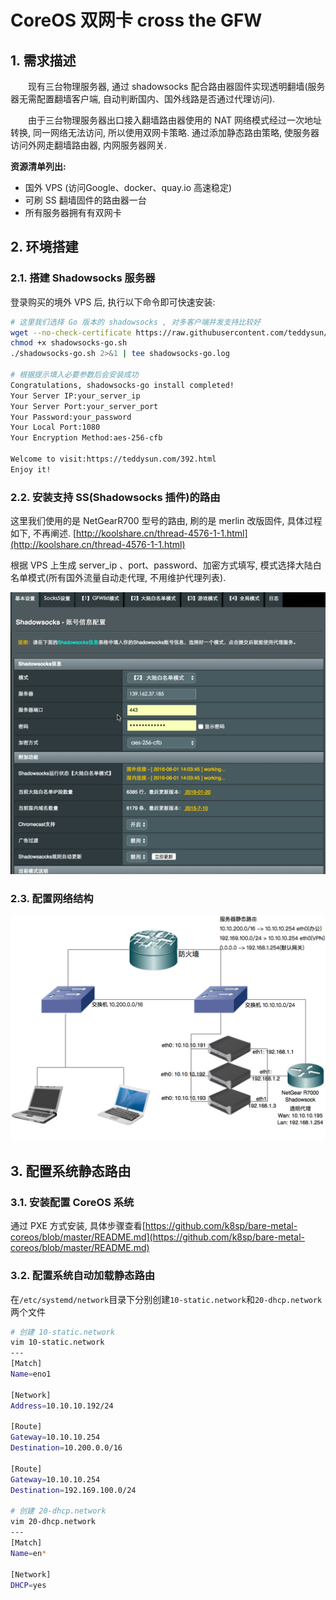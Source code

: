 # CoreOS 双网卡 cross the GFW
## 1. 需求描述
　　现有三台物理服务器, 通过 shadowsocks 配合路由器固件实现透明翻墙(服务器无需配置翻墙客户端, 自动判断国内、国外线路是否通过代理访问).


　　由于三台物理服务器出口接入翻墙路由器使用的 NAT 网络模式经过一次地址转换, 同一网络无法访问, 所以使用双网卡策略. 通过添加静态路由策略, 使服务器访问外网走翻墙路由器, 内网服务器网关.

__资源清单列出:__
- 国外 VPS (访问Google、docker、quay.io 高速稳定)
- 可刷 SS 翻墙固件的路由器一台
- 所有服务器拥有有双网卡

## 2. 环境搭建
### 2.1. 搭建 Shadowsocks 服务器
登录购买的境外 VPS 后, 执行以下命令即可快速安装:

```bash
# 这里我们选择 Go 版本的 shadowsocks , 对多客户端并发支持比较好
wget --no-check-certificate https://raw.githubusercontent.com/teddysun/shadowsocks_install/master/shadowsocks-go.sh
chmod +x shadowsocks-go.sh
./shadowsocks-go.sh 2>&1 | tee shadowsocks-go.log

# 根据提示填入必要参数后会安装成功
Congratulations, shadowsocks-go install completed!
Your Server IP:your_server_ip
Your Server Port:your_server_port
Your Password:your_password
Your Local Port:1080
Your Encryption Method:aes-256-cfb

Welcome to visit:https://teddysun.com/392.html
Enjoy it!
```

### 2.2. 安装支持 SS(Shadowsocks 插件)的路由
这里我们使用的是 NetGearR700 型号的路由, 刷的是 merlin 改版固件, 具体过程如下, 不再阐述.
[http://koolshare.cn/thread-4576-1-1.html](http://koolshare.cn/thread-4576-1-1.html)

根据 VPS 上生成 server_ip 、port、password、加密方式填写, 模式选择大陆白名单模式(所有国外流量自动走代理, 不用维护代理列表). 

![router](./images/2016-06-02_11-48-14.png)


### 2.3. 配置网络结构
![network_config](./images/2016-05-31_20-49-31.png)

## 3. 配置系统静态路由
### 3.1. 安装配置 CoreOS 系统
通过 PXE 方式安装, 具体步骤查看[https://github.com/k8sp/bare-metal-coreos/blob/master/README.md](https://github.com/k8sp/bare-metal-coreos/blob/master/README.md)
### 3.2. 配置系统自动加载静态路由
在`/etc/systemd/network`目录下分别创建`10-static.network`和`20-dhcp.network` 两个文件

```bash
# 创建 10-static.network
vim 10-static.network
---
[Match]
Name=eno1

[Network]
Address=10.10.10.192/24

[Route]
Gateway=10.10.10.254
Destination=10.200.0.0/16

[Route]
Gateway=10.10.10.254
Destination=192.169.100.0/24

# 创建 20-dhcp.network
vim 20-dhcp.network
---
[Match]
Name=en*

[Network]
DHCP=yes
```



　

